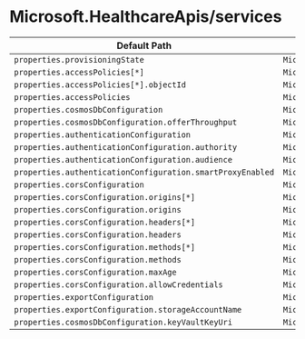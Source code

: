 # Microsoft.HealthcareApis/services

| Default Path | Alias |
|---|---|
| `properties.provisioningState` | `Microsoft.HealthcareApis/services/provisioningState` |
| `properties.accessPolicies[*]` | `Microsoft.HealthcareApis/services/accessPolicies[*]` |
| `properties.accessPolicies[*].objectId` | `Microsoft.HealthcareApis/services/accessPolicies[*].objectId` |
| `properties.accessPolicies` | `Microsoft.HealthcareApis/services/accessPolicies` |
| `properties.cosmosDbConfiguration` | `Microsoft.HealthcareApis/services/cosmosDbConfiguration` |
| `properties.cosmosDbConfiguration.offerThroughput` | `Microsoft.HealthcareApis/services/cosmosDbConfiguration.offerThroughput` |
| `properties.authenticationConfiguration` | `Microsoft.HealthcareApis/services/authenticationConfiguration` |
| `properties.authenticationConfiguration.authority` | `Microsoft.HealthcareApis/services/authenticationConfiguration.authority` |
| `properties.authenticationConfiguration.audience` | `Microsoft.HealthcareApis/services/authenticationConfiguration.audience` |
| `properties.authenticationConfiguration.smartProxyEnabled` | `Microsoft.HealthcareApis/services/authenticationConfiguration.smartProxyEnabled` |
| `properties.corsConfiguration` | `Microsoft.HealthcareApis/services/corsConfiguration` |
| `properties.corsConfiguration.origins[*]` | `Microsoft.HealthcareApis/services/corsConfiguration.origins[*]` |
| `properties.corsConfiguration.origins` | `Microsoft.HealthcareApis/services/corsConfiguration.origins` |
| `properties.corsConfiguration.headers[*]` | `Microsoft.HealthcareApis/services/corsConfiguration.headers[*]` |
| `properties.corsConfiguration.headers` | `Microsoft.HealthcareApis/services/corsConfiguration.headers` |
| `properties.corsConfiguration.methods[*]` | `Microsoft.HealthcareApis/services/corsConfiguration.methods[*]` |
| `properties.corsConfiguration.methods` | `Microsoft.HealthcareApis/services/corsConfiguration.methods` |
| `properties.corsConfiguration.maxAge` | `Microsoft.HealthcareApis/services/corsConfiguration.maxAge` |
| `properties.corsConfiguration.allowCredentials` | `Microsoft.HealthcareApis/services/corsConfiguration.allowCredentials` |
| `properties.exportConfiguration` | `Microsoft.HealthcareApis/services/exportConfiguration` |
| `properties.exportConfiguration.storageAccountName` | `Microsoft.HealthcareApis/services/exportConfiguration.storageAccountName` |
| `properties.cosmosDbConfiguration.keyVaultKeyUri` | `Microsoft.HealthcareApis/services/cosmosDbConfiguration.keyVaultKeyUri` |

